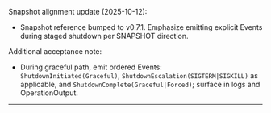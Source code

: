 Snapshot alignment update (2025-10-12):
- Snapshot reference bumped to v0.7.1. Emphasize emitting explicit Events during staged shutdown per SNAPSHOT direction.

Additional acceptance note:
- During graceful path, emit ordered Events: `ShutdownInitiated(Graceful)`, `ShutdownEscalation(SIGTERM|SIGKILL)` as applicable, and `ShutdownComplete(Graceful|Forced)`; surface in logs and OperationOutput.


---


